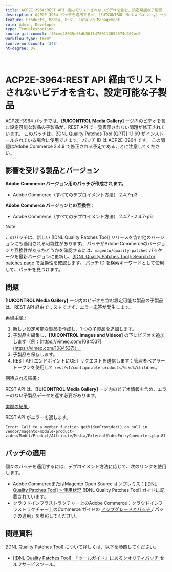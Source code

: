 ```yaml
---
title: ACP2E-3964:REST API 経由でリストされないビデオを含む、設定可能な子製品
description: ACP2E-3964 パッチを適用すると、[!UICONTROL Media Gallery] ージ内のビデオを含む設定可能な商品の子商品が、REST API で一覧表示されないAdobe Commerceの問題が修正されます。
feature: Products, Media, REST, Catalog Management
role: Admin, Developer
type: Troubleshooting
source-git-commit: f48ced28035c65db561f4700113652574d302ec9
workflow-type: tm+mt
source-wordcount: '348'
ht-degree: 0%

---
```



# ACP2E-3964:REST API 経由でリストされないビデオを含む、設定可能な子製品

ACP2E-3964 パッチでは、**[!UICONTROL Media Gallery]** ージ内のビデオを含む設定可能な製品の子製品が、REST API で一覧表示されない問題が修正されています。 このパッチは、[[!DNL Quality Patches Tool (QPT)]](/help/tools/quality-patches-tool/quality-patches-tool-to-self-serve-quality-patches.md) 1.1.69 がインストールされている場合に使用できます。 パッチ ID は ACP2E-3964 です。 この問題はAdobe Commerce 2.4.9 で修正される予定であることに注意してください。

## 影響を受ける製品とバージョン

**Adobe Commerce バージョン用のパッチが作成されます。**

* Adobe Commerce（すべてのデプロイメント方法） 2.4.7-p3

**Adobe Commerce バージョンとの互換性：**

* Adobe Commerce（すべてのデプロイメント方法） 2.4.7 - 2.4.7-p6

>[!NOTE]
>
>このパッチは、新しい [!DNL Quality Patches Tool] リリースを含む他のバージョンにも適用される可能性があります。 パッチがAdobe Commerceのバージョンと互換性があるかどうかを確認するには、`magento/quality-patches` パッケージを最新バージョンに更新し、[[!DNL Quality Patches Tool]: Search for patches page](https://experienceleague.adobe.com/tools/commerce-quality-patches/index.html?lang=ja) で互換性を確認します。 パッチ ID を検索キーワードとして使用して、パッチを見つけます。

## 問題

**[!UICONTROL Media Gallery]** ージ内のビデオを含む設定可能な製品の子製品は、REST API 経由でリストできず、エラー応答が発生します。

<u> 再現手順 </u>:

1. 新しい設定可能な製品を作成し、1 つの子製品を追加します。
1. 子製品を編集し、**[!UICONTROL Images and Videos]** の下にビデオを追加します（例：[https://vimeo.com/1084537](https://vimeo.com/1084537)）。
1. 子製品を保存します。
1. REST API エンドポイントにGET リクエストを送信します：管理者ベアラートークンを使用して `rest/v1/configurable-products/%sku%/children`。

<u> 期待される結果 </u>:

REST API は、**[!UICONTROL Media Gallery]** ージ内のビデオ情報を含め、エラーのない子製品データを返す必要があります。

<u> 実際の結果 </u>:

REST API がエラーを返します。

```
Error: Call to a member function getVideoProvider() on null in vendor/magento/module-product-video/Model/Product/Attribute/Media/ExternalVideoEntryConverter.php:87
```

## パッチの適用

個々のパッチを適用するには、デプロイメント方法に応じて、次のリンクを使用します。

* Adobe CommerceまたはMagento Open Source オンプレミス：[[!DNL Quality Patches Tool] > 使用状況 ](/help/tools/quality-patches-tool/usage.md) [!DNL Quality Patches Tool] ガイドに記載されています。
* クラウドインフラストラクチャー上のAdobe Commerce：クラウドインフラストラクチャー上のCommerce ガイドの [ アップグレードとパッチ ](https://experienceleague.adobe.com/docs/commerce-cloud-service/user-guide/develop/upgrade/apply-patches.html?lang=ja)/ パッチの適用」を参照してください。

## 関連資料

[!DNL Quality Patches Tool] について詳しくは、以下を参照してください。

* [[!DNL Quality Patches Tool]: 『ツールガイド』にあるクオリティパッチ ](/help/tools/quality-patches-tool/quality-patches-tool-to-self-serve-quality-patches.md) セルフサービスツール。
